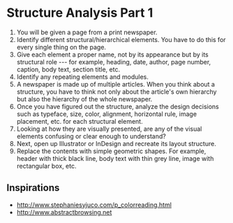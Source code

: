 # Structure Analysis Part 1

1. You will be given a page from a print newspaper. 
1. Identify different structural/hierarchical elements. You have to do this for every single thing on the page.
1. Give each element a proper name, not by its appearance but by its structural role --- for example, heading, date, author, page number, caption, body text, section title, etc.
1. Identify any repeating elements and modules.
1. A newspaper is made up of multiple articles. When you think about a structure, you have to think not only about the article's own hierarchy but also the hierarchy of the whole newspaper. 
1. Once you have figured out the structure, analyze the design decisions such as typeface, size, color, alignment, horizontal rule, image placement, etc. for each structural element.
1. Looking at how they are visually presented, are any of the visual elements confusing or clear enough to understand?
1. Next, open up Illustrator or InDesign and recreate its layout structure.
1. Replace the contents with simple geometric shapes. For example, header with thick black line, body text with thin grey line, image with rectangular box, etc.

## Inspirations
- http://www.stephaniesyjuco.com/p_colorreading.html
- http://www.abstractbrowsing.net
